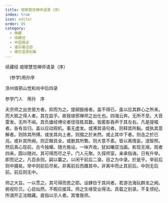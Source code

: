 ```yaml
---
title: 琅琊慧觉禅师语录（序）
index: true
icon: editor
order: 85
category:
  - 佛藏
  - 续藏经
  - 中国撰述
  - 诸宗著述部
  - 禅宗语录别集
---
```


续藏经   琅琊慧觉禅师语录（序）  

　(参学)用孙序  

 涤州琅邪山觉和尚中后四录  

参学门人　用孙　序  

夫宗师之出世居方者。抑而为之。提纲振维者。盖不得已。虽以应其群心之所来。而大抵之得人者。其在兹乎。故我琅邪禅师之出化也。四海云奔。无所不至。大音雷发。无所不闻。其负雄经博论者径径胜其数。皆匿影吞声于其左右。凡是提唱者。各有旨归。盖以应动观机。事无虚发。或滞其语句者。则释其所黏。或执其意解者。则除其所缚。或坐其向上者。则掇之於未然。或止其中下者。则击之於已兆。或补其所阙。则正眼具全。或删其所繁。则大意不紊。皆以离情妄。泯智照。然后真心现前。古今独耀。随方施设。一味齐收。犹如曦驭当画。影现无垠。观者四来。圆以随对。其可得而尽之乎。门人元聚。久探师室。亲承指诲。日有升举。即而记之。凡百余则。嗣以纂之。以闲干前后二录。目之为中录。於是乎。举前后则中摄矣。举中则前后尽矣。非离前后而趣其中。非离中而止其前后。中则无后前。前后则无中。  

师之大旨。一以贯之。其可得而思之耶。设肆目于其间者。若游沧海玩群龙之阙。俯视珍贝。心目灿然。不暇应接耳。师之生缘受业得法。具载之别录。不复烦纪。所谓开正法眼藏。直指以示人者。其惟我师。  
